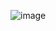 

![image](https://user-images.githubusercontent.com/25979812/116875121-f7cf9300-ac4c-11eb-8443-754c1e031139.png)

